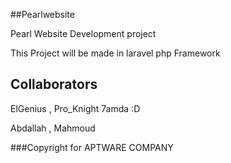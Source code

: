 ##Pearlwebsite


Pearl Website Development project

This Project will be made in laravel php Framework


## Collaborators

ElGenius , Pro_Knight
7amda :D

Abdallah , Mahmoud

###Copyright for APTWARE COMPANY

